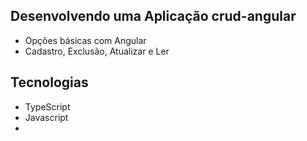 ## Desenvolvendo uma Aplicação crud-angular

- Opções básicas com Angular
- Cadastro, Exclusão, Atualizar e Ler

## Tecnologias

- TypeScript
- Javascript
- 
